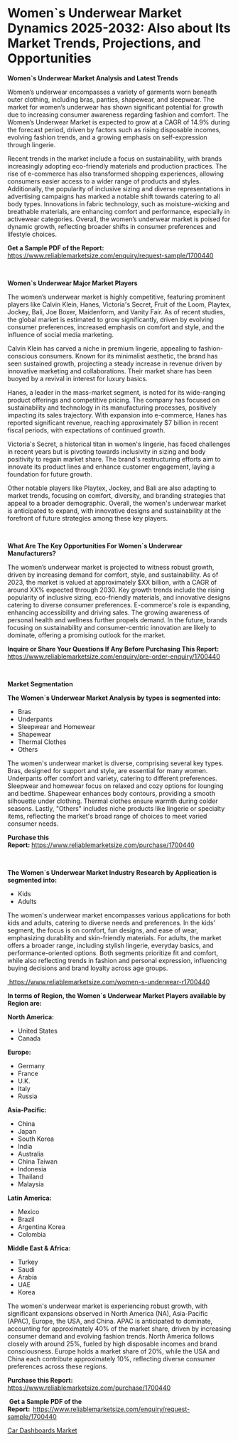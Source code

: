 <p><h1>Women`s Underwear Market Dynamics 2025-2032: Also about Its Market Trends, Projections, and Opportunities</h1></p><p><strong>Women`s Underwear Market Analysis and Latest Trends</strong></p>
<p><p>Women’s underwear encompasses a variety of garments worn beneath outer clothing, including bras, panties, shapewear, and sleepwear. The market for women’s underwear has shown significant potential for growth due to increasing consumer awareness regarding fashion and comfort. The Women’s Underwear Market is expected to grow at a CAGR of 14.9% during the forecast period, driven by factors such as rising disposable incomes, evolving fashion trends, and a growing emphasis on self-expression through lingerie.</p><p>Recent trends in the market include a focus on sustainability, with brands increasingly adopting eco-friendly materials and production practices. The rise of e-commerce has also transformed shopping experiences, allowing consumers easier access to a wider range of products and styles. Additionally, the popularity of inclusive sizing and diverse representations in advertising campaigns has marked a notable shift towards catering to all body types. Innovations in fabric technology, such as moisture-wicking and breathable materials, are enhancing comfort and performance, especially in activewear categories. Overall, the women’s underwear market is poised for dynamic growth, reflecting broader shifts in consumer preferences and lifestyle choices.</p></p>
<p><strong>Get a Sample PDF of the Report:&nbsp;</strong> <a href="https://www.reliablemarketsize.com/enquiry/request-sample/1700440?utm_campaign=1898&utm_medium=2&utm_source=Github&utm_content=ia&utm_term=09012025&utm_id=womens-underwear">https://www.reliablemarketsize.com/enquiry/request-sample/1700440</a></p>
<p>&nbsp;</p>
<p><strong>Women`s Underwear Major Market Players</strong></p>
<p><p>The women’s underwear market is highly competitive, featuring prominent players like Calvin Klein, Hanes, Victoria's Secret, Fruit of the Loom, Playtex, Jockey, Bali, Joe Boxer, Maidenform, and Vanity Fair. As of recent studies, the global market is estimated to grow significantly, driven by evolving consumer preferences, increased emphasis on comfort and style, and the influence of social media marketing.</p><p>Calvin Klein has carved a niche in premium lingerie, appealing to fashion-conscious consumers. Known for its minimalist aesthetic, the brand has seen sustained growth, projecting a steady increase in revenue driven by innovative marketing and collaborations. Their market share has been buoyed by a revival in interest for luxury basics.</p><p>Hanes, a leader in the mass-market segment, is noted for its wide-ranging product offerings and competitive pricing. The company has focused on sustainability and technology in its manufacturing processes, positively impacting its sales trajectory. With expansion into e-commerce, Hanes has reported significant revenue, reaching approximately $7 billion in recent fiscal periods, with expectations of continued growth.</p><p>Victoria's Secret, a historical titan in women's lingerie, has faced challenges in recent years but is pivoting towards inclusivity in sizing and body positivity to regain market share. The brand's restructuring efforts aim to innovate its product lines and enhance customer engagement, laying a foundation for future growth.</p><p>Other notable players like Playtex, Jockey, and Bali are also adapting to market trends, focusing on comfort, diversity, and branding strategies that appeal to a broader demographic. Overall, the women's underwear market is anticipated to expand, with innovative designs and sustainability at the forefront of future strategies among these key players.</p></p>
<p>&nbsp;</p>
<p><strong>What Are The Key Opportunities For Women`s Underwear Manufacturers?</strong></p>
<p><p>The women’s underwear market is projected to witness robust growth, driven by increasing demand for comfort, style, and sustainability. As of 2023, the market is valued at approximately $XX billion, with a CAGR of around XX% expected through 2030. Key growth trends include the rising popularity of inclusive sizing, eco-friendly materials, and innovative designs catering to diverse consumer preferences. E-commerce's role is expanding, enhancing accessibility and driving sales. The growing awareness of personal health and wellness further propels demand. In the future, brands focusing on sustainability and consumer-centric innovation are likely to dominate, offering a promising outlook for the market.</p></p>
<p><strong>Inquire or Share Your Questions If Any Before Purchasing This Report:</strong> <a href="https://www.reliablemarketsize.com/enquiry/pre-order-enquiry/1700440?utm_campaign=1898&utm_medium=2&utm_source=Github&utm_content=ia&utm_term=09012025&utm_id=womens-underwear">https://www.reliablemarketsize.com/enquiry/pre-order-enquiry/1700440</a></p>
<p>&nbsp;</p>
<p><strong>Market Segmentation</strong></p>
<p><strong>The Women`s Underwear Market Analysis by types is segmented into:</strong></p>
<p><ul><li>Bras</li><li>Underpants</li><li>Sleepwear and Homewear</li><li>Shapewear</li><li>Thermal Clothes</li><li>Others</li></ul></p>
<p><p>The women's underwear market is diverse, comprising several key types. Bras, designed for support and style, are essential for many women. Underpants offer comfort and variety, catering to different preferences. Sleepwear and homewear focus on relaxed and cozy options for lounging and bedtime. Shapewear enhances body contours, providing a smooth silhouette under clothing. Thermal clothes ensure warmth during colder seasons. Lastly, "Others" includes niche products like lingerie or specialty items, reflecting the market's broad range of choices to meet varied consumer needs.</p></p>
<p><strong>Purchase this Report:&nbsp;</strong><a href="https://www.reliablemarketsize.com/purchase/1700440?utm_campaign=1898&utm_medium=2&utm_source=Github&utm_content=ia&utm_term=09012025&utm_id=womens-underwear">https://www.reliablemarketsize.com/purchase/1700440</a></p>
<p>&nbsp;</p>
<p><strong>The Women`s Underwear Market Industry Research by Application is segmented into:</strong></p>
<p><ul><li>Kids</li><li>Adults</li></ul></p>
<p><p>The women's underwear market encompasses various applications for both kids and adults, catering to diverse needs and preferences. In the kids' segment, the focus is on comfort, fun designs, and ease of wear, emphasizing durability and skin-friendly materials. For adults, the market offers a broader range, including stylish lingerie, everyday basics, and performance-oriented options. Both segments prioritize fit and comfort, while also reflecting trends in fashion and personal expression, influencing buying decisions and brand loyalty across age groups.</p></p>
<p><a href="https://www.reliablemarketsize.com/women-s-underwear-r1700440?utm_campaign=1898&utm_medium=2&utm_source=Github&utm_content=ia&utm_term=09012025&utm_id=womens-underwear">&nbsp;https://www.reliablemarketsize.com/women-s-underwear-r1700440</a></p>
<p><strong>In terms of Region, the Women`s Underwear Market Players available by Region are:</strong></p>
<p>
    <p> <strong> North America: </strong>
        <ul>
            <li>United States</li>
            <li>Canada</li>
        </ul>
        </p> 
    <p> <strong> Europe: </strong>
        <ul>
            <li>Germany</li>
            <li>France</li>
            <li>U.K.</li>
            <li>Italy</li>
            <li>Russia</li>
        </ul>
        </p> 
    <p> <strong> Asia-Pacific: </strong>
        <ul>
            <li>China</li>
            <li>Japan</li>
            <li>South Korea</li>
            <li>India</li>
            <li>Australia</li>
            <li>China Taiwan</li>
            <li>Indonesia</li>
            <li>Thailand</li>
            <li>Malaysia</li>
        </ul>
        </p> 
    <p> <strong> Latin America: </strong>
        <ul>
            <li>Mexico</li>
            <li>Brazil</li>
            <li>Argentina Korea</li>
            <li>Colombia</li>
        </ul>
        </p> 
    <p> <strong> Middle East & Africa: </strong>
        <ul>
            <li>Turkey</li>
            <li>Saudi</li>
            <li>Arabia</li>
            <li>UAE</li>
            <li>Korea</li>
        </ul>
    </p>
    </p>
<p><p>The women's underwear market is experiencing robust growth, with significant expansions observed in North America (NA), Asia-Pacific (APAC), Europe, the USA, and China. APAC is anticipated to dominate, accounting for approximately 40% of the market share, driven by increasing consumer demand and evolving fashion trends. North America follows closely with around 25%, fueled by high disposable incomes and brand consciousness. Europe holds a market share of 20%, while the USA and China each contribute approximately 10%, reflecting diverse consumer preferences across these regions.</p></p>
<p><strong>Purchase this Report: </strong><a href="https://www.reliablemarketsize.com/purchase/1700440?utm_campaign=1898&utm_medium=2&utm_source=Github&utm_content=ia&utm_term=09012025&utm_id=womens-underwear">https://www.reliablemarketsize.com/purchase/1700440</a></p>
<p>&nbsp;<strong>Get a Sample PDF of the Report:&nbsp;&nbsp;</strong><a href="https://www.reliablemarketsize.com/enquiry/request-sample/1700440?utm_campaign=1898&utm_medium=2&utm_source=Github&utm_content=ia&utm_term=09012025&utm_id=womens-underwear">https://www.reliablemarketsize.com/enquiry/request-sample/1700440</a></p>
<p><strong></strong></p>
<p><p><a href="https://github.com/Chiragrp22/Market-Research-Report-List-6/blob/main/car-dashboards-market.md?utm_campaign=1898&utm_medium=2&utm_source=Github&utm_content=ia&utm_term=09012025&utm_id=womens-underwear">Car Dashboards Market</a></p></p>